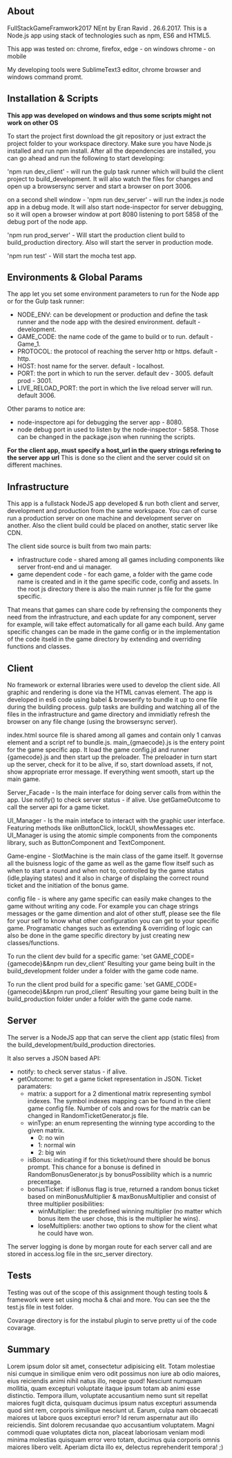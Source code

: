 ## About

FullStackGameFramwork2017 NEnt by Eran Ravid . 26.6.2017.
This is a Node.js app using stack of technologies such as npm, ES6 and HTML5. 

This app was tested on: 
	chrome, firefox, edge - on windows
	chrome - on mobile

My developing tools were SublimeText3 editor, chrome browser and windows command promt.

## Installation & Scripts

**This app was developed on windows and thus some scripts might not work on other OS**

To start the project first download the git repository or just extract the project folder to your workspace directory. 
Make sure you have Node.js installed and run npm install.
After all the dependencies are installed, you can go ahead and run the following to start developing:

'npm run dev_client' - 
will run the gulp task runner which will build the client project to build_development.
It will also watch the files for changes and open up a browsersync server and start a browser on port 3006.

on a second shell window -
'npm run dev_server' - 
will run the index.js node app in a debug mode. 
It will also start node-inspector for server debugging, so it will open a browser window at port 8080 listening to port 5858 of the debug port of the node app.

'npm run prod_server' - 
Will start the production client build to build_production directory.
Also will start the server in production mode.

'npm run test' - 
Will start the mocha test app.

## Environments & Global Params

The app let you set some environment parameters to run for the Node app or for the Gulp task runner:
- NODE_ENV: can be development or production and define the task runner and the node app with the desired environment. default - development.
- GAME_CODE: the name code of the game to build or to run. default - Game_1.
- PROTOCOL: the protocol of reaching the server http or https. default - http.
- HOST: host name for the server. default - localhost.
- PORT: the port in which to run the server. default dev - 3005. default prod - 3001.
- LIVE_RELOAD_PORT: the port in which the live reload server will run. default 3006.

Other params to notice are:
- node-inspectore api for debugging the server app - 8080.
- node debug port in used to listen by the node-inspector - 5858.
Those can be changed in the package.json when running the scripts.

**For the client app, must specify a host_url in the query strings refering to the server app url**
This is done so the client and the server could sit on different machines.

## Infrastructure

This app is a fullstack NodeJS app developed & run both client and server, development and production from the same workspace.
You can of curse run a production server on one machine and development server on another.
Also the client build could be placed on another, static server like CDN.

The client side source is built from two main parts:
- infrastructure code - shared among all games including components like server front-end and ui manager.
- game dependent code - for each game, a folder with the game code name is created and in it the game specific code, config and assets.
In the root js directory there is also the main runner js file for the game specific.

That means that games can share code by refrensing the components they need from the infrastructure, and each update for any component, server for example, will take effect automatically for all game each build.
Any game specific changes can be made in the game config or in the implementation of the code itseld in the game directory by extending and overriding functions and classes.

## Client

No framework or external libraries were used to develop the client side. 
All graphic and rendering is done via the HTML canvas element.
The app is developed in es6 code using babel & browserify to bundle it up to one file during the building process.
gulp tasks are building and watching all of the files in the infrastructure and game directory and immidiatly refresh the browser on any file change (using the browsersync server).

index.html source file is shared among all games and contain only 1 canvas element and a script ref to bundle.js.
main_{gmaecode}.js is the entery point for the game specific app. It load the game config.jd and runner {gamecode}.js and then start up the preloader.
The preloader in turn start up the server, check for it to be alive, if so, start download assets, if not, show appropriate error message.
If everything went smooth, start up the main game.

Server_Facade - 
Is the main interface for doing server calls from within the app.
Use notify() to check server status - if alive.
Use getGameOutcome to call the server api for a game ticket.

UI_Manager - 
Is the main inteface to interact with the graphic user interface. 
Featuring methods like onButtonClick, lockUI, showMessages etc.
UI_Manager is using the atomic simple components from the components library, such as ButtonComponent and TextComponent.

Game-engine - SlotMachine is the main class of the game itself. It governse all the buisness logic of the game as well as the game flow itself such as when to start a round and when not to, controlled by the game status (idle,playing states) and it also in charge of displaing the correct round ticket and the initiation of the bonus game.

config file - is where any game specific can easily make changes to the game without writing any code.
For example you can chage strings messages or the game dimention and alot of other stuff, please see the file for your self to know what other configuration you can get to your specific game. Programatic changes such as extending & overriding of logic can also be done in the game specific directory by just creating new classes/functions.

To run the client dev build for a specific game:
'set GAME_CODE={gamecode}&&npm run dev_client'
Resulting your game being built in the build_development folder under a folder with the game code name.

To run the client prod build for a specific game:
'set GAME_CODE={gamecode}&&npm run prod_client'
Resulting your game being built in the build_production folder under a folder with the game code name.

## Server

The server is a NodeJS app that can serve the client app (static files) from the build_development/build_production directories.

It also serves a JSON based API:
- notify: to check server status - if alive.
- getOutcome: to get a game ticket representation in JSON.
	Ticket paramaters:
	- matrix: a support for a 2 dimentional matrix representing symbol indexes. The symbol indexes mapping can be found in the client game config file. Number of cols and rows for the matrix can be changed in RandomTicketGenerator.js file.
	- winType: an enum representing the winning type according to the given matrix.
		- 0: no win
		- 1: normal win
		- 2: big win
	- isBonus: indicating if for this ticket/round there should be bonus prompt. This chance for a bonuse is defined in RandomBonusGenerator.js by bonusPossibility which is a numric precentage.
	- bonusTicket: if isBonus flag is true, returned a random bonus ticket based on minBonusMultiplier & maxBonusMultiplier and consist of three multiplier posibilities:
		- winMultiplier: the predefined winning multiplier (no matter which bonus item the user chose, this is the multiplier he wins).
		- loseMultipliers: another two options to show for the client what he could have won.

The server logging is done by morgan route for each server call and are stored in access.log file in the src_server directory.

## Tests

Testing was out of the scope of this assignment though testing tools & framework were set using mocha & chai and more.
You can see the the test.js file in test folder.

Covarage directory is for the instabul plugin to serve pretty ui of the code covarage.

## Summary

Lorem ipsum dolor sit amet, consectetur adipisicing elit. Totam molestiae nisi cumque in similique enim vero odit possimus non iure ab odio maiores, eius reiciendis animi nihil natus illo, neque quod! Nesciunt numquam mollitia, quam excepturi voluptate itaque ipsum totam ab animi esse distinctio. Tempora illum, voluptate accusantium nemo sunt sit repellat maiores fugit dicta, quisquam ducimus ipsum natus excepturi assumenda quod sint rem, corporis similique nesciunt ut. Earum, culpa nam obcaecati maiores ut labore quos excepturi error? Id rerum aspernatur aut illo reiciendis. Sint dolorem recusandae quo accusantium voluptatem. Magni commodi quae voluptates dicta non, placeat laboriosam veniam modi minima molestias quisquam error vero totam, ducimus quia corporis omnis maiores libero velit. Aperiam dicta illo ex, delectus reprehenderit tempora! ;)
